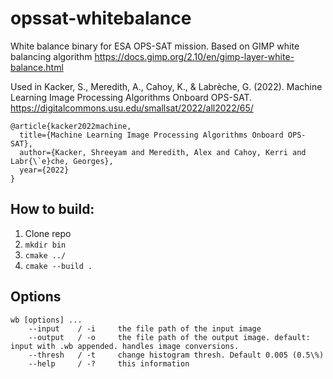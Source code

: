 # opssat-whitebalance
White balance binary for ESA OPS-SAT mission. Based on GIMP white balancing algorithm
https://docs.gimp.org/2.10/en/gimp-layer-white-balance.html

Used in Kacker, S., Meredith, A., Cahoy, K., & Labrèche, G. (2022). Machine Learning Image Processing Algorithms Onboard OPS-SAT.
https://digitalcommons.usu.edu/smallsat/2022/all2022/65/ 
```
@article{kacker2022machine,
  title={Machine Learning Image Processing Algorithms Onboard OPS-SAT},
  author={Kacker, Shreeyam and Meredith, Alex and Cahoy, Kerri and Labr{\`e}che, Georges},
  year={2022}
}
```

## How to build:
1. Clone repo
2. `mkdir bin`
3. `cmake ../`
4. `cmake --build .`

## Options
```
wb [options] ...
    --input    / -i     the file path of the input image
    --output   / -o     the file path of the output image. default: input with .wb appended. handles image conversions.
    --thresh   / -t     change histogram thresh. Default 0.005 (0.5\%)
    --help     / -?     this information
```
